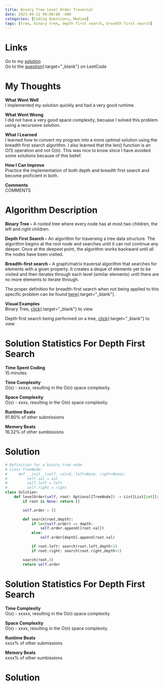 ```yaml
---
title: Binary Tree Level Order Traversal
date: 2023-04-12 00:00:00 -400
categories: [Coding Questions, Medium]
tags: [tree, binary tree, depth first search, breadth first search]
---
```


# Links  

Go to my [solution](#solution)  
Go to the [question](https://leetcode.com/problems/binary-tree-level-order-traversal/){:target="_blank"} on LeetCode  

# My Thoughts  

**What Went Well**  
I implemented my solution quickly and had a very good runtime.

**What Went Wrong**  
I did not have a very good space complexity, becuase I solved this problem using a recurssive solution.

**What I Learned**  
I learned how to convert my program into a more optimal solution using the breadth first search algorithm. 
I also learned that the len() function is an O(1) operation and not O(n). This was nice to know since I have avoided some solutions because of this belief.

**How I Can Improve**  
Practice the implementation of both depth and breadth first search and become proficient in both.

**Comments**  
COMMENTS

# Algorithm Description

**Binary Tree -** A rooted tree where every node has at most two children, the left and right children.

**Depth First Search -** An algorithm for traversing a tree data structure. 
The algorithm begins at the root node and searches until it can not continue any deeper. 
Once at the deepest point, the algorithm works backward until all the nodes have been visited.

**Breadth-first search -** A graph/matrix traversal algorithm that searches for elements with a given property. 
It creates a deque of elements yet to be visited and then iterates through each level (similar elements) until there are no more elements to iterate through.

The proper definition for breadth-first search when not being applied to this specific problem can be found [here](https://en.wikipedia.org/wiki/Breadth-first_search){:target="_blank"}.

**Visual Examples**  
Binary Tree, [click](https://cdn.programiz.com/sites/tutorial2program/files/perfect-binary-tree_0.png){:target="_blank"} to view 

Depth first search being performed on a tree, [click](https://he-s3.s3.amazonaws.com/media/uploads/9fa1119.jpg){:target="_blank"} to view  

# Solution Statistics For Depth First Search

**Time Spent Coding**  
15 minutes

**Time Complexity**  
O(x) - xxxxx, resulting in the O(n) space complexity.

**Space Complexity**  
O(x) - xxxx, resulting in the O(n) space complexity.

**Runtime Beats**  
91.90% of other submissions  

**Memory Beats**  
16.32% of other sumbissions  

# Solution  

```python
# Definition for a binary tree node.
# class TreeNode:
#     def __init__(self, val=0, left=None, right=None):
#         self.val = val
#         self.left = left
#         self.right = right
class Solution:
    def levelOrder(self, root: Optional[TreeNode]) -> List[List[int]]:
        if root is None: return []

        self.order = []

        def search(root,depth):
            if len(self.order) == depth:
                self.order.append([root.val])
            else:
                self.order[depth].append(root.val)

            if root.left: search(root.left,depth+1)
            if root.right: search(root.right,depth+1)

        search(root,0)
        return self.order
```

# Solution Statistics For Depth First Search

**Time Complexity**  
O(x) - xxxxx, resulting in the O(n) space complexity.

**Space Complexity**  
O(x) - xxxx, resulting in the O(n) space complexity.

**Runtime Beats**  
xxxx% of other submissions  

**Memory Beats**  
xxxx% of other sumbissions  

# Solution  

```python
```
